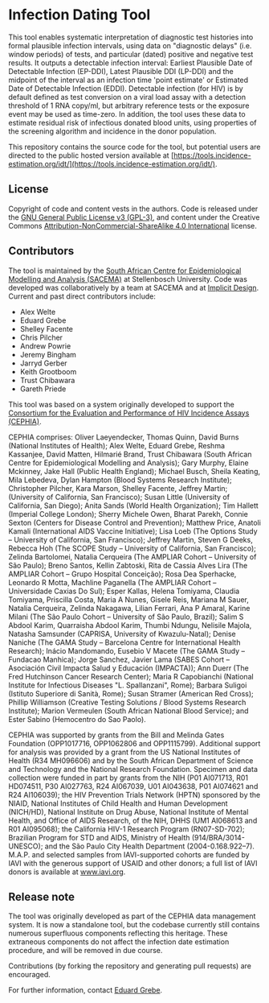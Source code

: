 # Infection Dating Tool

This tool enables systematic interpretation of diagnostic test histories into formal plausible infection intervals, using data on "diagnostic delays" (i.e. window periods) of tests, and particular (dated) positive and negative test results. It outputs a detectable infection interval: Earliest Plausible Date of Detectable Infection (EP-DDI), Latest Plausible DDI (LP-DDI) and the midpoint of the interval as an infection time 'point estimate' or Estimated Date of Detectable Infection (EDDI). Detectable infection (for HIV) is by default defined as test conversion on a viral load assay with a detection threshold of 1 RNA copy/ml, but arbitrary reference tests or the exposure event may be used as time-zero. In addition, the tool uses these data to estimate residual risk of infectious donated blood units, using properties of the screening algorithm and incidence in the donor population.

This repository contains the source code for the tool, but potential users are directed to the public hosted version available at [https://tools.incidence-estimation.org/idt/](https://tools.incidence-estimation.org/idt/).

## License

Copyright of code and content vests in the authors. Code is released under the [GNU General Public License v3 (GPL-3)](https://www.gnu.org/licenses/gpl-3.0.en.html), and content under the Creative Commons [Attribution-NonCommercial-ShareAlike 4.0 International](https://creativecommons.org/licenses/by-nc-sa/4.0/legalcode) license.

## Contributors

The tool is maintained by the [South African Centre for Epidemiological Modelling and Analysis (SACEMA)](http://www.sacema.org) at Stellenbosch University. Code was developed was collaboratively by a team at SACEMA and at [Implicit Design](http://www.impd.co.za). Current and past direct contributors include:

* Alex Welte
* Eduard Grebe
* Shelley Facente
* Chris Pilcher
* Andrew Powrie
* Jeremy Bingham
* Jarryd Gerber
* Keith Grootboom
* Trust Chibawara
* Gareth Priede

This tool was based on a system originally developed to support the [Consortium for the Evaluation and Performance of HIV Incidence Assays (CEPHIA)](http://www.incidence-estimation.org/page/cephia).

CEPHIA comprises: Oliver Laeyendecker, Thomas Quinn, David Burns (National Institutes of Health); Alex Welte, Eduard Grebe, Reshma Kassanjee, David Matten, Hilmarié Brand, Trust Chibawara (South African Centre for Epidemiological Modelling and Analysis); Gary Murphy, Elaine Mckinney, Jake Hall (Public Health England); Michael Busch, Sheila Keating, Mila Lebedeva, Dylan Hampton (Blood Systems Research Institute); Christopher Pilcher, Kara Marson, Shelley Facente, Jeffrey Martin; (University of California, San Francisco); Susan Little (University of California, San Diego); Anita Sands (World Health Organization); Tim Hallett (Imperial College London); Sherry Michele Owen, Bharat Parekh, Connie Sexton (Centers for Disease Control and Prevention); Matthew Price, Anatoli Kamali (International AIDS Vaccine Initiative); Lisa Loeb (The Options Study – University of California, San Francisco); Jeffrey Martin, Steven G Deeks, Rebecca Hoh (The SCOPE Study – University of California, San Francisco); Zelinda Bartolomei, Natalia Cerqueira (The AMPLIAR Cohort – University of São Paulo); Breno Santos, Kellin Zabtoski, Rita de Cassia Alves Lira (The AMPLIAR Cohort – Grupo Hospital Conceição); Rosa Dea Sperhacke, Leonardo R Motta, Machline Paganella (The AMPLIAR Cohort – Universidade Caxias Do Sul); Esper Kallas, Helena Tomiyama, Claudia Tomiyama, Priscilla Costa, Maria A Nunes, Gisele Reis, Mariana M Sauer, Natalia Cerqueira, Zelinda Nakagawa, Lilian Ferrari, Ana P Amaral, Karine Milani (The São Paulo Cohort – University of São Paulo, Brazil); Salim S Abdool Karim, Quarraisha Abdool Karim, Thumbi Ndungu, Nelisile Majola, Natasha Samsunder (CAPRISA, University of Kwazulu-Natal); Denise Naniche (The GAMA Study – Barcelona Centre for International Health Research); Inácio Mandomando, Eusebio V Macete (The GAMA Study – Fundacao Manhica); Jorge Sanchez, Javier Lama (SABES Cohort – Asociación Civil Impacta Salud y Educación (IMPACTA)); Ann Duerr (The Fred Hutchinson Cancer Research Center); Maria R Capobianchi (National Institute for Infectious Diseases "L. Spallanzani", Rome); Barbara Suligoi (Istituto Superiore di Sanità, Rome); Susan Stramer (American Red Cross); Phillip Williamson (Creative Testing Solutions / Blood Systems Research Institute); Marion Vermeulen (South African National Blood Service); and Ester Sabino (Hemocentro do Sao Paolo).

CEPHIA was supported by grants from the Bill and Melinda Gates Foundation (OPP1017716, OPP1062806 and OPP1115799). Additional support for analysis was provided by a grant from the US National Institutes of Health (R34 MH096606) and by the South African Department of Science and Technology and the National Research Foundation. Specimen and data collection were funded in part by grants from the NIH (P01 AI071713, R01 HD074511, P30 AI027763, R24 AI067039, U01 AI043638, P01 AI074621 and R24 AI106039); the HIV Prevention Trials Network (HPTN) sponsored by the NIAID, National Institutes of Child Health and Human Development (NICH/HD), National Institute on Drug Abuse, National Institute of Mental Health, and Office of AIDS Research, of the NIH, DHHS (UM1 AI068613 and R01 AI095068); the California HIV-1 Research Program (RN07-SD-702); Brazilian Program for STD and AIDS, Ministry of Health (914/BRA/3014-UNESCO); and the São Paulo City Health Department (2004-0.168.922–7). M.A.P. and selected samples from IAVI-supported cohorts are funded by IAVI with the generous support of USAID and other donors; a full list of IAVI donors is available at www.iavi.org.

## Release note

The tool was originally developed as part of the CEPHIA data management system. It is now a standalone tool, but the codebase currently still contains numerous superfluous components reflecting this heritage. These extraneous components do not affect the infection date estimation procedure, and will be removed in due course.

Contributions (by forking the repository and generating pull requests) are encouraged.

For further information, contact [Eduard Grebe](mailto:eduardgrebe@sun.ac.za).
